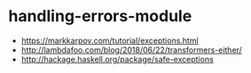 # handling-errors-module
- https://markkarpov.com/tutorial/exceptions.html
- http://lambdafoo.com/blog/2018/06/22/transformers-either/
- http://hackage.haskell.org/package/safe-exceptions
